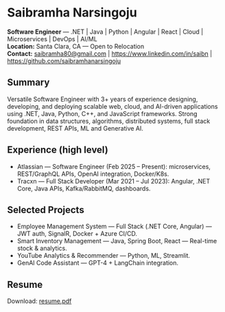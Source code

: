 # Saibramha Narsingoju

**Software Engineer** — .NET | Java | Python | Angular | React | Cloud | Microservices | DevOps | AI/ML  
**Location:** Santa Clara, CA — Open to Relocation  
**Contact:** saibramha80@gmail.com | https://www.linkedin.com/in/saibn | https://github.com/saibramhanarsingoju

## Summary
Versatile Software Engineer with 3+ years of experience designing, developing, and deploying scalable web, cloud, and AI-driven applications using .NET, Java, Python, C++, and JavaScript frameworks. Strong foundation in data structures, algorithms, distributed systems, full stack development, REST APIs, ML and Generative AI.

## Experience (high level)
- Atlassian — Software Engineer (Feb 2025 – Present): microservices, REST/GraphQL APIs, OpenAI integration, Docker/K8s.
- Tracxn — Full Stack Developer (Mar 2021 – Jul 2023): Angular, .NET Core, Java APIs, Kafka/RabbitMQ, dashboards.

## Selected Projects
- Employee Management System — Full Stack (.NET Core, Angular) — JWT auth, SignalR, Docker + Azure CI/CD.
- Smart Inventory Management — Java, Spring Boot, React — Real-time stock & analytics.
- YouTube Analytics & Recommender — Python, ML, Streamlit.
- GenAI Code Assistant — GPT-4 + LangChain integration.

## Resume
Download: [resume.pdf](./resume.pdf)

